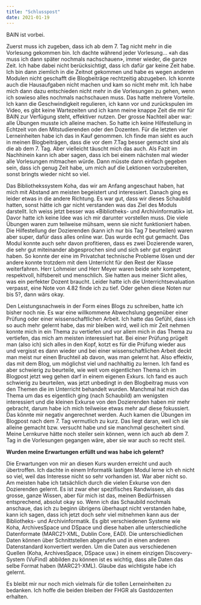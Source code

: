 ```yaml
---
title: "Schlusspost"
date: 2021-01-19
---
```


BAIN ist vorbei. 

Zuerst muss ich zugeben, dass ich ab dem 7. Tag nicht mehr in die Vorlesung gekommen bin. Ich dachte während jeder Vorlesung… «ah das muss ich dann später nochmals nachschauen», immer wieder, die ganze Zeit. Ich habe dabei nicht berücksichtigt, dass ich dafür gar keine Zeit habe. Ich bin dann ziemlich in die Zeitnot gekommen und habe es wegen anderen Modulen nicht geschafft die Blogbeiträge rechtzeitig abzugeben. Ich konnte auch die Hausaufgaben nicht machen und kam so nicht mehr mit. Ich habe mich dann dazu entschieden nicht mehr in die Vorlesungen zu gehen, wenn ich sowieso alles nochmals nachschauen muss. Das hatte mehrere Vorteile. Ich kann die Geschwindigkeit regulieren, ich kann vor und zurückspulen im Video, es gibt keine Wartezeiten und ich kann meine knappe Zeit die mir für BAIN zur Verfügung steht, effektiver nutzen. Der grosse Nachteil aber war: alle Übungen musste ich alleine machen. So hatte ich keine Hilfestellung in Echtzeit von den Mitstudierenden oder den Dozenten. Für die letzten vier Lerneinheiten habe ich das in Kauf genommen. Ich finde man sieht es auch in meinen Blogbeiträgen, dass die vor dem 7.Tag besser gemacht sind als die ab dem 7. Tag. Aber vielleicht täuscht mich das auch. Als Fazit im Nachhinein kann ich aber sagen, dass ich bei einem nächsten mal wieder alle Vorlesungen mitmachen würde. Dann müsste dann einfach gegeben sein, dass ich genug Zeit habe, um mich auf die Lektionen vorzubereiten, sonst bringts wieder nicht so viel.

Das Bibliothekssystem Koha, das wir am Anfang angeschaut haben, hat mich mit Abstand am meisten begeistert und interessiert. Danach ging es leider etwas in die andere Richtung. Es war gut, dass wir dieses Schaubild hatten, sonst hätte ich gar nicht verstanden was das Ziel des Moduls darstellt. Ich weiss jetzt besser was «Bibliotheks- und Archivinformatik» ist. Davor hatte ich keine Idee was ich mir darunter vorstellen muss. Die viele Übungen waren zum teilweise mühsam, wenn sie nicht funktioniert haben. Die Hilfestellung der Dozierenden (kann ich nur bis Tag 7 beurteilen) waren aber super, dafür dass alles online war. Das wurde echt gut gemacht. Das Modul konnte auch sehr davon profitieren, dass es zwei Dozierende waren, die sehr gut miteinander abgesprochen sind und sich sehr gut ergänzt haben. So konnte der eine im Privatchat technische Probleme lösen und der andere konnte trotzdem mit dem Unterricht für den Rest der Klasse weiterfahren. Herr Lohmeier und Herr Meyer waren beide sehr kompetent, respektvoll, hilfsbereit und menschlich. Sie hatten aus meiner Sicht alles, was ein perfekter Dozent braucht. Leider hatte ich die Unterrichtsevaluation verpasst, eine Note von 4.82 finde ich zu tief. Oder gehen diese Noten nur bis 5?, dann wärs okay.

Den Leistungsnachweis in der Form eines Blogs zu schreiben, hatte ich bisher noch nie. Es war eine willkommene Abwechslung gegenüber einer Prüfung oder einer wissenschaftlichen Arbeit. Ich hatte das Gefühl, dass ich so auch mehr gelernt habe, das mir bleiben wird, weil ich mir Zeit nehmen konnte mich in ein Thema zu vertiefen und vor allem mich in das Thema zu vertiefen, das mich am meisten interessiert hat. Bei einer Prüfung prügelt man (also ich) sich alles in den Kopf, kotzt es für die Prüfung wieder aus und vergisst es dann wieder und bei einer wissenschaftlichen Arbeit deckt man meist nur einen Bruchteil ab davon, was man gelernt hat. Also effektiv, das mit dem Blog, um möglichst viel und nachhaltig zu lernen.
Ich fand es aber schwierig zu beurteile, wie weit vom eigentlichen Thema ich im Blogpost jetzt weg gehen darf in einem eigenen Exkurs. Ich fand es auch schwierig zu beurteilen, was jetzt unbedingt in den Blogbeitrag muss von den Themen die im Unterricht behandelt wurden. Manchmal hat mich das Thema um das es eigentlich ging (nach Schaubild) am wenigsten interessiert und die kleinen Exkurse von den Dozierenden haben mir mehr gebracht, darum habe ich mich teilweise etwas mehr auf diese fokussiert. Das könnte mir negativ angerechnet werden. Auch kamen die Übungen im Blogpost nach dem 7. Tag vermutlich zu kurz. Das liegt daran, weil ich sie alleine gemacht bzw. versucht habe und sie manchmal gescheitert sind. Meine Lernkurve hätte noch steiler sein können, wenn ich auch ab dem 7. Tag in die Vorlesungen gegangen wäre, aber sie war auch so recht steil. 

**Wurden meine Erwartungen erfüllt und was habe ich gelernt?**

Die Erwartungen von mir an diesen Kurs wurden erreicht und auch übertroffen. Ich dachte in einem Informatik lastigen Modul lerne ich eh nicht so viel, weil das Interesse nicht so sehr vorhanden ist. War aber nicht so. Am meisten habe ich tatsächlich durch die vielen Exkurse von den Dozierenden gelernt. Es ist zwar eher spezifisches Randwissen, als das grosse, ganze Wissen, aber für mich ist das, meinen Bedürfnissen entsprechend, absolut okay so. Wenn ich das Schaubild nochmals anschaue, das ich zu beginn übrigens überhaupt nicht verstanden habe, kann ich sagen, dass ich jetzt doch sehr viel mitnehmen kann aus der Bibliotheks- und Archivinformatik. Es gibt verschiedenen Systeme wie Koha, ArchivesSpace und DSpace und diese haben alle unterschiedliche Datenformate (MARC21-XML, Dublin Core, EAD). Die unterschiedlichen Daten können über Schnittstellen abgerufen und in einen anderen Datenstandard konvertiert werden. Um die Daten aus verschiedenen Quellen (Koha, ArchivesSpace, DSpace usw.) in einem einzigen Discovery-System (VuFind) abbilden zu können ist es wichtig, dass alle Daten das selbe Format haben (MARC21-XML). Glaube das wichtigste habe ich gelernt.

Es bleibt mir nur noch mich vielmals für die tollen Lerneinheiten zu bedanken. Ich hoffe die beiden bleiben der FHGR als Gastdozenten erhalten.

